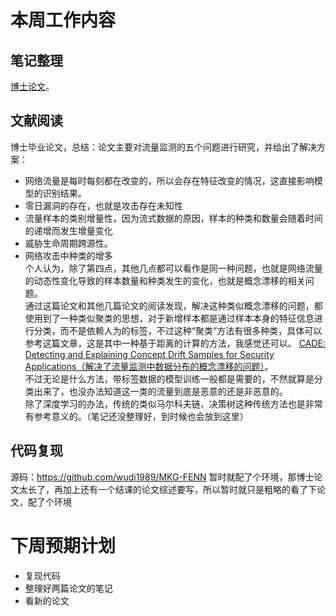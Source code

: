 # 本周工作内容  
## 笔记整理   
[博士论文](https://github.com/makabal/paper/blob/main/%E5%8D%9A%E5%A3%AB%E8%AE%BA%E6%96%87/%E5%8D%9A%E5%A3%AB%E8%AE%BA%E6%96%87.md)。
## 文献阅读 
博士毕业论文，总结：论文主要对流量监测的五个问题进行研究，并给出了解决方案：  
* 网络流量是每时每刻都在改变的，所以会存在特征改变的情况，这直接影响模型的识别结果。  
* 零日漏洞的存在，也就是攻击存在未知性  
* 流量样本的类别增量性，因为流式数据的原因，样本的种类和数量会随着时间的递增而发生增量变化  
* 威胁生命周期跨源性。    
* 网络攻击中种类的增多  
个人认为，除了第四点，其他几点都可以看作是同一种问题，也就是网络流量的动态性变化导致的样本数量和种类发生的变化，也就是概念漂移的相关问题。  
通过这篇论文和其他几篇论文的阅读发现，解决这种类似概念漂移的问题，都使用到了一种类似聚类的思想，对于新增样本都是通过样本本身的特征信息进行分类，而不是依赖人为的标签，不过这种“聚类”方法有很多种类，具体可以参考这篇文章，这是其中一种基于距离的计算的方法，我感觉还可以。 [CADE: Detecting and Explaining Concept Drift Samples for Security Applications（解决了流量监测中数据分布的概念漂移的问题）](https://github.com/makabal/paper/blob/main/CADE/CADE%3A%20Detecting%20and%20Explaining%20Concept%20Drift%20Samples%20%20for%20Security%20Applications.md)。    
不过无论是什么方法，带标签数据的模型训练一般都是需要的，不然就算是分类出来了，也没办法知道这一类的流量到底是恶意的还是非恶意的。   
除了深度学习的办法，传统的类似马尔科夫链、决策树这种传统方法也是非常有参考意义的。（笔记还没整理好，到时候也会放到这里）  
## 代码复现 
源码：https://github.com/wudi1989/MKG-FENN
暂时就配了个环境，那博士论文太长了，再加上还有一个结课的论文综述要写，所以暂时就只是粗略的看了下论文，配了个环境
# 下周预期计划
* 复现代码
* 整理好两篇论文的笔记
* 看新的论文

